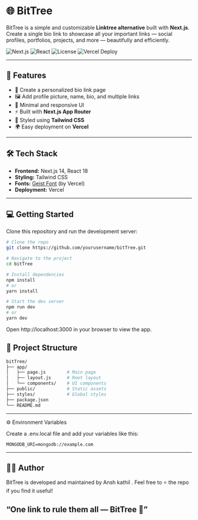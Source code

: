 # 🌐 BitTree

BitTree is a simple and customizable **Linktree alternative** built with **Next.js**.  
Create a single bio link to showcase all your important links — social profiles, portfolios, projects, and more — beautifully and efficiently.

![Next.js](https://img.shields.io/badge/Next.js-14-black?logo=nextdotjs)
![React](https://img.shields.io/badge/React-18-blue?logo=react)
![License](https://img.shields.io/badge/license-MIT-green)
![Vercel Deploy](https://img.shields.io/badge/deploy-Vercel-black?logo=vercel)

---

## 🚀 Features

- 🔗 Create a personalized bio link page  
- 🖼️ Add profile picture, name, bio, and multiple links  
- 🎨 Minimal and responsive UI  
- ⚡ Built with **Next.js App Router**  
- 💅 Styled using **Tailwind CSS**  
- 🌍 Easy deployment on **Vercel**

---

## 🛠️ Tech Stack

- **Frontend:** Next.js 14, React 18  
- **Styling:** Tailwind CSS  
- **Fonts:** [Geist Font](https://vercel.com/font) (by Vercel)  
- **Deployment:** Vercel  

---

## 💻 Getting Started

Clone this repository and run the development server:

```bash
# Clone the repo
git clone https://github.com/yourusername/bitTree.git

# Navigate to the project
cd bitTree

# Install dependencies
npm install
# or
yarn install

# Start the dev server
npm run dev
# or
yarn dev
```
Open http://localhost:3000 in your browser to view the app.
## 🧩 Project Structure

```bash
bitTree/
├── app/
│   ├── page.js        # Main page
│   ├── layout.js      # Root layout
│   └── components/    # UI components
├── public/            # Static assets
├── styles/            # Global styles
├── package.json
└── README.md
```
---

⚙️ Environment Variables 

Create a .env.local file and add your variables like this:
```
MONGODB_URI=mongodb://example.com
```
---

## 🧑‍💻 Author

BitTree is developed and maintained by Ansh kathil
.
Feel free to ⭐ the repo if you find it useful!

“One link to rule them all — BitTree 💫”
---


